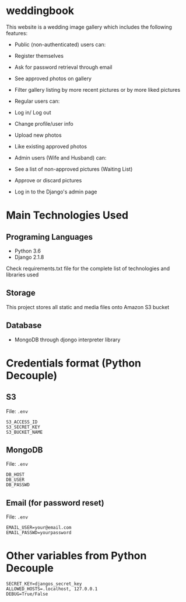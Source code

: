 # weddingbook

This website is a wedding image gallery which includes the following features:

- Public (non-authenticated) users can:
 - Register themselves
 - Ask for password retrieval through email
 - See approved photos on gallery
 - Filter gallery listing by more recent pictures or by more liked pictures

- Regular users can:
 - Log in/ Log out
 - Change profile/user info
 - Upload new photos
 - Like existing approved photos
 
- Admin users (Wife and Husband) can:
 - See a list of non-approved pictures (Waiting List)
 - Approve or discard pictures
 - Log in to the Django's admin page
 
# Main Technologies Used

## Programing Languages

- Python 3.6
- Django 2.1.8

Check requirements.txt file for the complete list of technologies and libraries used

## Storage

This project stores all static and media files onto Amazon S3 bucket

## Database

- MongoDB through djongo interpreter library


# Credentials format (Python Decouple)

## S3

File: `.env`

```
S3_ACCESS_ID
S3_SECRET_KEY
S3_BUCKET_NAME
```

## MongoDB

File: `.env`

```
DB_HOST
DB_USER
DB_PASSWD
```

## Email (for password reset)

File: `.env`

```
EMAIL_USER=your@email.com
EMAIL_PASSWD=yourpassword
```

# Other variables from Python Decouple

```
SECRET_KEY=djangos_secret_key
ALLOWED_HOSTS=.localhost, 127.0.0.1
DEBUG=True/False
```
